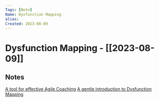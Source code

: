```yaml
---
Tags: [Note]
Name: Dysfunction Mapping
alias: 
Created: 2023-08-09
---
```

# Dysfunction Mapping - [[2023-08-09]]
## Notes

[A tool for effective Agile Coaching](https://medium.com/@michael_78275/dysfunction-mapping-a-tool-for-effective-agile-coaching-dc4634171b5f)
[A gentle introduction to Dysfunction Mapping](https://mdalmijn.com/p/a-gentle-introduction-to-dysfunction)
